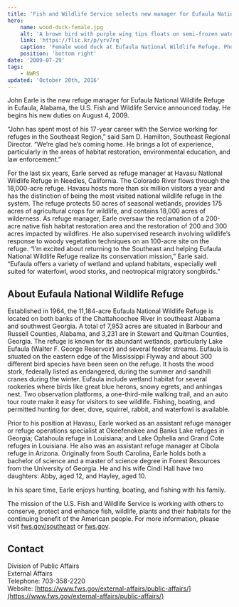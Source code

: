 ```yaml
---
title: 'Fish and Wildlife Service selects new manager for Eufaula National Wildlife Refuge'
hero:
    name: wood-duck-female.jpg
    alt: 'A brown bird with purple wing tips floats on semi-frozen water.'
    link: 'https://flic.kr/p/yrv7rq'
    caption: 'Female wood duck at Eufaula National Wildlife Refuge. Photo &copy; Quincey Banks.'
    position: 'bottom right'
date: '2009-07-29'
tags:
    - NWRS
updated: 'October 20th, 2016'
---
```


John Earle is the new refuge manager for Eufaula National Wildlife Refuge in Eufaula, Alabama, the U.S. Fish and Wildlife Service announced today. He begins his new duties on August 4, 2009.

“John has spent most of his 17-year career with the Service working for refuges in the Southeast Region,” said Sam D. Hamilton, Southeast Regional Director. “We’re glad he’s coming home. He brings a lot of experience, particularly in the areas of habitat restoration, environmental education, and law enforcement.”

For the last six years, Earle served as refuge manager at Havasu National Wildlife Refuge in Needles, California. The Colorado River flows through the 18,000-acre refuge. Havasu hosts more than six million visitors a year and has the distinction of being the most visited national wildlife refuge in the system. The refuge protects 50 acres of seasonal wetlands, provides 175 acres of agricultural crops for wildlife, and contains 18,000 acres of wilderness. As refuge manager, Earle oversaw the reclamation of a 200-acre native fish habitat restoration area and the restoration of 200 and 300 acres impacted by wildfires. He also supervised research involving wildlife’s response to woody vegetation techniques on an 100-acre site on the refuge. “I’m excited about returning to the Southeast and helping Eufaula National Wildlife Refuge realize its conservation mission,” Earle said. “Eufaula offers a variety of wetland and upland habitats, especially well suited for waterfowl, wood storks, and neotropical migratory songbirds.”

## About Eufaula National Wildlife Refuge

Established in 1964, the 11,184-acre Eufaula National Wildlife Refuge is located on both banks of the Chattahoochee River in southeast Alabama and southwest Georgia. A total of 7,953 acres are situated in Barbour and Russell Counties, Alabama, and 3,231 are in Stewart and Quitman Counties, Georgia. The refuge is known for its abundant wetlands, particularly Lake Eufaula (Walter F. George Reservoir) and several feeder streams. Eufaula is situated on the eastern edge of the Mississippi Flyway and about 300 different bird species have been seen on the refuge. It hosts the wood stork, federally listed as endangered, during the summer and sandhill cranes during the winter. Eufaula include wetland habitat for several rookeries where birds like great blue herons, snowy egrets, and anhingas nest. Two observation platforms, a one-third-mile walking trail, and an auto tour route make it easy for visitors to see wildlife. Fishing, boating, and permitted hunting for deer, dove, squirrel, rabbit, and waterfowl is available.

Prior to his position at Havasu, Earle worked as an assistant refuge manager or refuge operations specialist at Okeefenokee and Banks Lake refuges in Georgia; Catahoula refuge in Louisiana; and Lake Ophelia and Grand Cote refuges in Louisiana. He also was an assistant refuge manager at Cibola refuge in Arizona. Originally from South Carolina, Earle holds both a bachelor of science and a master of science degree in Forest Resources from the University of Georgia. He and his wife Cindi Hall have two daughters: Abby, aged 12, and Hayley, aged 10.

In his spare time, Earle enjoys hunting, boating, and fishing with his family.

The mission of the U.S. Fish and Wildlife Service is working with others to conserve, protect and enhance fish, wildlife, plants and their habitats for the continuing benefit of the American people. For more information, please visit [fws.gov/southeast](http://www.fws.gov/southeast/) or [fws.gov](http://www.fws.gov).

## Contact

Division of Public Affairs  
External Affairs  
Telephone: 703-358-2220  
Website: [https://www.fws.gov/external-affairs/public-affairs/](https://www.fws.gov/external-affairs/public-affairs/)

